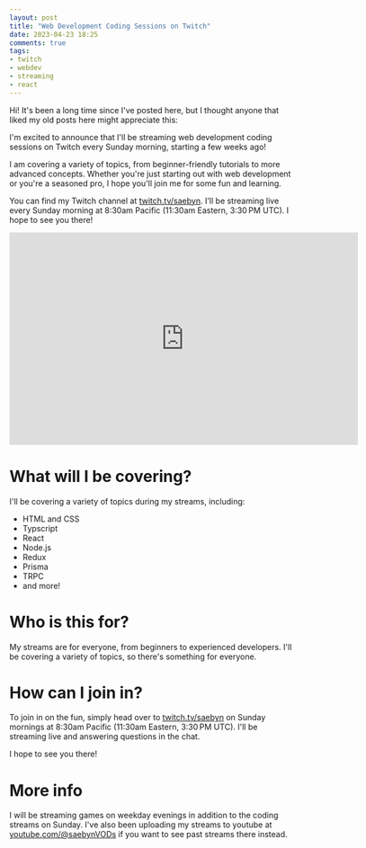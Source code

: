 ```yaml
---
layout: post
title: "Web Development Coding Sessions on Twitch"
date: 2023-04-23 18:25
comments: true
tags:
- twitch
- webdev
- streaming
- react
---
```


Hi! It's been a long time since I've posted here, but I thought anyone that liked my old posts here might appreciate this:

I'm excited to announce that I'll be streaming web development coding sessions on Twitch every Sunday morning, starting a few weeks ago!

I am covering a variety of topics, from beginner-friendly tutorials to more advanced concepts. Whether you're just starting out with web development or you're a seasoned pro, I hope you'll join me for some fun and learning.

You can find my Twitch channel at [twitch.tv/saebyn](https://twitch.tv/saebyn). I'll be streaming live every Sunday morning at 8:30am Pacific (11:30am Eastern, 3:30 PM UTC). I hope to see you there!

<iframe src="https://player.twitch.tv/?channel=saebyn&parent=www.example.com" frameborder="0" allowfullscreen="true" scrolling="no" height="378" width="620"></iframe>

# What will I be covering?

I'll be covering a variety of topics during my streams, including:

- HTML and CSS
- Typscript
- React
- Node.js
- Redux
- Prisma
- TRPC
- and more!

# Who is this for?

My streams are for everyone, from beginners to experienced developers. I'll be covering a variety of topics, so there's something for everyone.

# How can I join in?

To join in on the fun, simply head over to [twitch.tv/saebyn](https://twitch.tv/saebyn) on Sunday mornings at 8:30am Pacific (11:30am Eastern, 3:30 PM UTC). I'll be streaming live and answering questions in the chat.

I hope to see you there!

# More info

I will be streaming games on weekday evenings in addition to the coding streams on Sunday. I've also been uploading my streams to youtube at [youtube.com/@saebynVODs](https://youtube.com/@saebynVODs) if you want to see past streams there instead.
